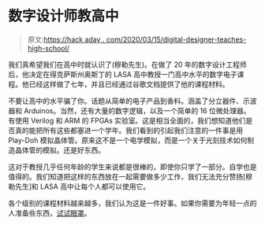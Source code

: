 # 数字设计师教高中

> 原文:[https://hack aday . com/2020/03/15/digital-designer-teaches-high-school/](https://hackaday.com/2020/03/15/digital-designer-teaches-high-school/)

我们真希望我们在高中时就认识了(穆勒先生)。在做了 20 年的数字设计工程师后，他决定在得克萨斯州奥斯丁的 LASA 高中教授一门高中水平的数字电子课程。他已经这样做了七年，并且已经通过谷歌文档提供了他的课程材料。

不要让高中的水平骗了你。话题从简单的电子产品到香料。涵盖了分立器件、示波器和 Arduinos。当然，还有大量的数字逻辑，以及一个简单的 16 位微处理器。有使用 Verilog 和 ARM 的 FPGAs 实验室。这是相当全面的，我们想知道他们是否真的能把所有这些都塞进一个学年。我们看到的引起我们注意的一件事是用 Play-Doh 模拟晶体管。原来这不是一个电学模拟，而是一个关于光刻技术如何制造晶体管的模拟。还是好东西。

这对于教授几乎任何年龄的学生来说都是很棒的，即使你只学了一部分。自学也是值得的。我们知道把这样的东西放在一起需要做多少工作，我们无法充分赞扬[穆勒先生]和 LASA 高中让每个人都可以使用它。

各个级别的课程材料越来越多，我们认为这是一件好事。如果你需要为年轻一点的人准备些东西，[试试眼罩](https://hackaday.com/2015/09/10/kids-and-hacking-blind-robotics/)。